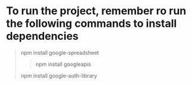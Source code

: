 # To run the project, remember ro run the following commands to install dependencies

> npm install google-spreadsheet
> 
> > npm install googleapis
> 
> npm install google-auth-library

